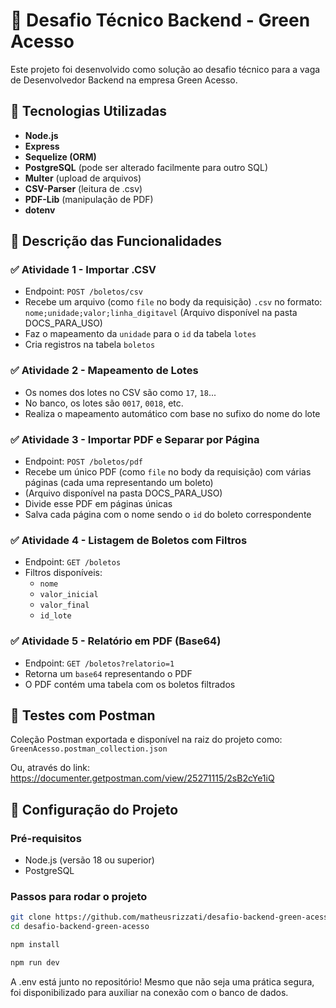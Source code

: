 # 🚀 Desafio Técnico Backend - Green Acesso

Este projeto foi desenvolvido como solução ao desafio técnico para a vaga de Desenvolvedor Backend na empresa Green Acesso.

## 📌 Tecnologias Utilizadas

- **Node.js**
- **Express**
- **Sequelize (ORM)**
- **PostgreSQL** (pode ser alterado facilmente para outro SQL)
- **Multer** (upload de arquivos)
- **CSV-Parser** (leitura de .csv)
- **PDF-Lib** (manipulação de PDF)
- **dotenv**

## 🧠 Descrição das Funcionalidades

### ✅ Atividade 1 - Importar .CSV

- Endpoint: `POST /boletos/csv`
- Recebe um arquivo (como `file` no body da requisição) `.csv` no formato:  
  `nome;unidade;valor;linha_digitavel`
  (Arquivo disponível na pasta DOCS_PARA_USO)
- Faz o mapeamento da `unidade` para o `id` da tabela `lotes`
- Cria registros na tabela `boletos`

### ✅ Atividade 2 - Mapeamento de Lotes

- Os nomes dos lotes no CSV são como `17`, `18`...
- No banco, os lotes são `0017`, `0018`, etc.
- Realiza o mapeamento automático com base no sufixo do nome do lote

### ✅ Atividade 3 - Importar PDF e Separar por Página

- Endpoint: `POST /boletos/pdf`
- Recebe um único PDF (como `file` no body da requisição) com várias páginas (cada uma representando um boleto)
- (Arquivo disponível na pasta DOCS_PARA_USO)
- Divide esse PDF em páginas únicas
- Salva cada página com o nome sendo o `id` do boleto correspondente

### ✅ Atividade 4 - Listagem de Boletos com Filtros

- Endpoint: `GET /boletos`
- Filtros disponíveis:
  - `nome`
  - `valor_inicial`
  - `valor_final`
  - `id_lote`

### ✅ Atividade 5 - Relatório em PDF (Base64)

- Endpoint: `GET /boletos?relatorio=1`
- Retorna um `base64` representando o PDF
- O PDF contém uma tabela com os boletos filtrados

## 🧪 Testes com Postman

Coleção Postman exportada e disponível na raiz do projeto como:
`GreenAcesso.postman_collection.json`

Ou, através do link:
https://documenter.getpostman.com/view/25271115/2sB2cYe1iQ

## 🔧 Configuração do Projeto

### Pré-requisitos

- Node.js (versão 18 ou superior)
- PostgreSQL

### Passos para rodar o projeto

```bash
git clone https://github.com/matheusrizzati/desafio-backend-green-acesso.git
cd desafio-backend-green-acesso

npm install

npm run dev
```

A .env está junto no repositório! Mesmo que não seja uma prática segura, foi disponibilizado para auxiliar na conexão com o banco de dados.
